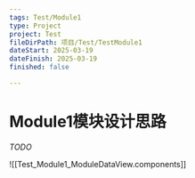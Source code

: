 ```yaml
---
tags: Test/Module1
type: Project
project: Test
fileDirPath: 项目/Test/TestModule1
dateStart: 2025-03-19
dateFinish: 2025-03-19
finished: false

---
```


# Module1模块设计思路
 *TODO*
 
![[Test_Module1_ModuleDataView.components]]


